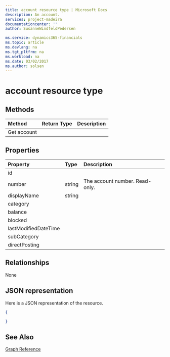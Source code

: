 ```yaml
---
title: account resource type | Microsoft Docs
description: An account.
services: project-madeira
documentationcenter: ''
author: SusanneWindfeldPedersen

ms.service: dynamics365-financials
ms.topic: article
ms.devlang: na
ms.tgt_pltfrm: na
ms.workload: na
ms.date: 03/02/2017
ms.author: solsen
---
```


# account resource type

## Methods

| Method       | Return Type  |Description|
|:---------------|:--------|:----------|
|Get account|||

## Properties
| Property	   | Type	|Description|
|:---------------|:--------|:----------|
|id|||
|number|string|The account number. Read-only.|
|displayName|string||
|category|||
|balance|||
|blocked|||
|lastModifiedDateTime|||
|subCategory|||
|directPosting|||


## Relationships
None

## JSON representation

Here is a JSON representation of the resource.


```json
{

}

```
## See Also
[Graph Reference](graph-reference.md)  